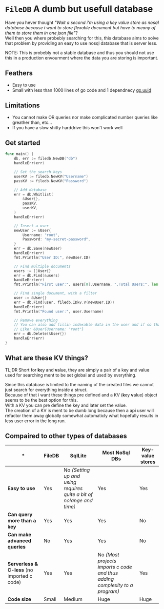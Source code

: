 # `FileDB` A dumb but usefull database

Have you hever thought *"Wait a second i'm using a key value store as nosql database because i want to store flexable document but have to meany of them to store them in one json file"*?  
Well then you where probebly searching for this, this database aims to solve that problem by providing an easy to use nosql database that is server less.  

NOTE: This is probebly not a stable database and thus you should not use this in a production envourment where the data you are storing is important.  

## Feathers
- Easy to use
- Small with less than 1000 lines of go code and 1 dependnecy [go.uuid](github.com/satori/go.uuid)

## Limitations
- You cannot make OR queries nor make complicated number queries like greather than, etc...
- If you have a slow shitty harddrive this won't work well

## Get started
```go
func main() {
	db, err := filedb.NewDB("db")
	handleErr(err)

	// Set the search keys
	userKV := filedb.NewKV("Username")
	passKV := filedb.NewKV("Password")

	// Add database
	err = db.Whitlist(
		&User{},
		passKV,
		userKV,
	)
	handleErr(err)

	// Insert a user
	newUser := &User{
		Username: "root",
		Password: "my-secret-password",
	}
	err = db.Save(newUser)
	handleErr(err)
	fmt.Println("User ID:", newUser.ID)

	// Find multiple documents
	users := []User{}
	err = db.Find(&users)
	handleErr(err)
	fmt.Println("First user:", users[0].Username, ",Total Users:", len(users))

	// Find single document, with a filter
	user := &User{}
	err = db.Find(user, filedb.IDkv.V(newUser.ID))
	handleErr(err)
	fmt.Println("Found user:", user.Username)

	// Remove everything
	// You can also add fillin indexable data in the user and if so that will be used as filter
	// Like: &User{Username: "root"}
	err = db.Delete(&User{})
	handleErr(err)
}
```

## What are these KV things?
TL;DR Short for **k**ey and **v**alue, they are simply a pair of a key and value used for searching ment to be set global and used by everything.  

Since this database is limited to the naming of the created files we cannot just search for everything inside a struct.  
Because of that i want these things pre defined and a KV (**k**ey **v**alue) object seems to be the best option for this.  
With a KV you can pre define the key and later set the value.  
The creation of a KV is ment to be dumb long because then a api user will refactor them away globally somewhat automaticly what hopefully results in less user error in the long run.  

## Compaired to other types of databases

| * | FileDB | SqlLite | Most NoSql DBs | Key-value stores |
| - | - | - | - | - |
| **Easy to use** | Yes | No *(Setting up and using requires quite a bit of nolange and time)* | Yes | Yes |
| **Can query more than a key** | Yes | Yes | Yes | No |
| **Can make advanced queries** | No | Yes | Yes | No |
| **Serverless & C-less** (no imported c code) | Yes | Yes | No *(Most projects imports c code and thus adding complexity to a program)* | Yes |
| **Code size** | Small | Medium | Huge | Huge |
